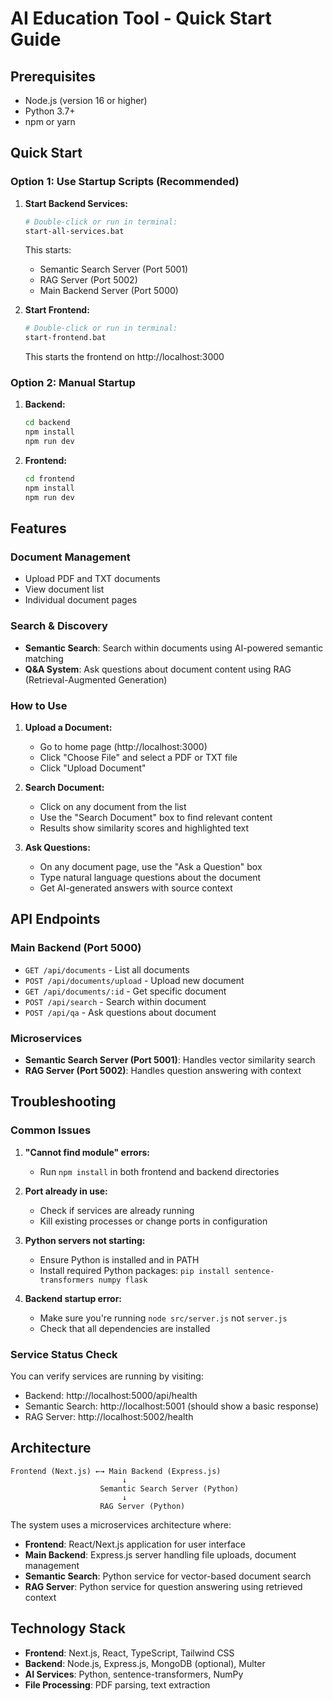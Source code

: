 # AI Education Tool - Quick Start Guide

## Prerequisites
- Node.js (version 16 or higher)
- Python 3.7+
- npm or yarn

## Quick Start

### Option 1: Use Startup Scripts (Recommended)

1. **Start Backend Services:**
   ```bash
   # Double-click or run in terminal:
   start-all-services.bat
   ```
   This starts:
   - Semantic Search Server (Port 5001)
   - RAG Server (Port 5002)
   - Main Backend Server (Port 5000)

2. **Start Frontend:**
   ```bash
   # Double-click or run in terminal:
   start-frontend.bat
   ```
   This starts the frontend on http://localhost:3000

### Option 2: Manual Startup

1. **Backend:**
   ```bash
   cd backend
   npm install
   npm run dev
   ```

2. **Frontend:**
   ```bash
   cd frontend
   npm install
   npm run dev
   ```

## Features

### Document Management
- Upload PDF and TXT documents
- View document list
- Individual document pages

### Search & Discovery
- **Semantic Search**: Search within documents using AI-powered semantic matching
- **Q&A System**: Ask questions about document content using RAG (Retrieval-Augmented Generation)

### How to Use

1. **Upload a Document:**
   - Go to home page (http://localhost:3000)
   - Click "Choose File" and select a PDF or TXT file
   - Click "Upload Document"

2. **Search Document:**
   - Click on any document from the list
   - Use the "Search Document" box to find relevant content
   - Results show similarity scores and highlighted text

3. **Ask Questions:**
   - On any document page, use the "Ask a Question" box
   - Type natural language questions about the document
   - Get AI-generated answers with source context

## API Endpoints

### Main Backend (Port 5000)
- `GET /api/documents` - List all documents
- `POST /api/documents/upload` - Upload new document
- `GET /api/documents/:id` - Get specific document
- `POST /api/search` - Search within document
- `POST /api/qa` - Ask questions about document

### Microservices
- **Semantic Search Server (Port 5001)**: Handles vector similarity search
- **RAG Server (Port 5002)**: Handles question answering with context

## Troubleshooting

### Common Issues

1. **"Cannot find module" errors:**
   - Run `npm install` in both frontend and backend directories

2. **Port already in use:**
   - Check if services are already running
   - Kill existing processes or change ports in configuration

3. **Python servers not starting:**
   - Ensure Python is installed and in PATH
   - Install required Python packages: `pip install sentence-transformers numpy flask`

4. **Backend startup error:**
   - Make sure you're running `node src/server.js` not `server.js`
   - Check that all dependencies are installed

### Service Status Check

You can verify services are running by visiting:
- Backend: http://localhost:5000/api/health
- Semantic Search: http://localhost:5001 (should show a basic response)
- RAG Server: http://localhost:5002/health

## Architecture

```
Frontend (Next.js) ←→ Main Backend (Express.js)
                         ↓
                    Semantic Search Server (Python)
                         ↓  
                    RAG Server (Python)
```

The system uses a microservices architecture where:
- **Frontend**: React/Next.js application for user interface
- **Main Backend**: Express.js server handling file uploads, document management
- **Semantic Search**: Python service for vector-based document search
- **RAG Server**: Python service for question answering using retrieved context

## Technology Stack

- **Frontend**: Next.js, React, TypeScript, Tailwind CSS
- **Backend**: Node.js, Express.js, MongoDB (optional), Multer
- **AI Services**: Python, sentence-transformers, NumPy
- **File Processing**: PDF parsing, text extraction